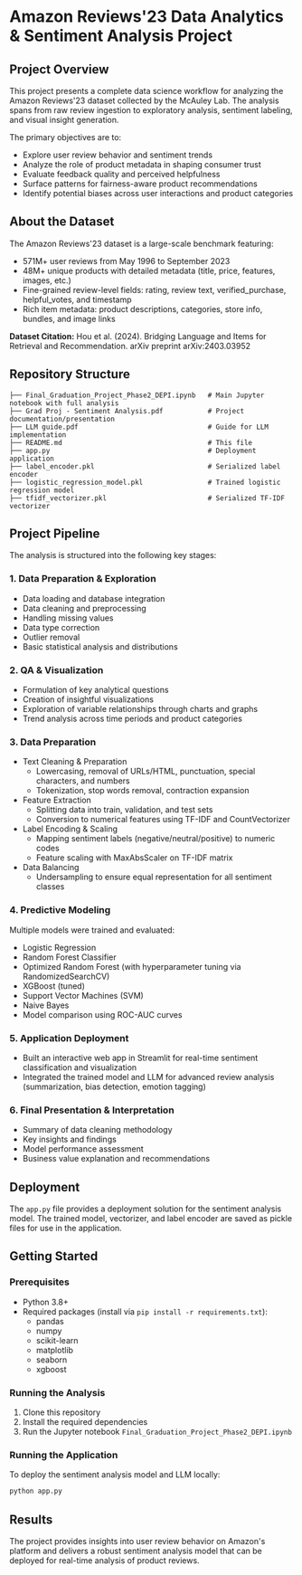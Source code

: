 # Amazon Reviews'23 Data Analytics & Sentiment Analysis Project

## Project Overview
This project presents a complete data science workflow for analyzing the Amazon Reviews'23 dataset collected by the McAuley Lab. The analysis spans from raw review ingestion to exploratory analysis, sentiment labeling, and visual insight generation.

The primary objectives are to:
- Explore user review behavior and sentiment trends
- Analyze the role of product metadata in shaping consumer trust
- Evaluate feedback quality and perceived helpfulness
- Surface patterns for fairness-aware product recommendations
- Identify potential biases across user interactions and product categories

## About the Dataset
The Amazon Reviews'23 dataset is a large-scale benchmark featuring:
- 571M+ user reviews from May 1996 to September 2023
- 48M+ unique products with detailed metadata (title, price, features, images, etc.)
- Fine-grained review-level fields: rating, review text, verified_purchase, helpful_votes, and timestamp
- Rich item metadata: product descriptions, categories, store info, bundles, and image links

**Dataset Citation:** Hou et al. (2024). Bridging Language and Items for Retrieval and Recommendation. arXiv preprint arXiv:2403.03952

## Repository Structure
```
├── Final_Graduation_Project_Phase2_DEPI.ipynb   # Main Jupyter notebook with full analysis
├── Grad Proj - Sentiment Analysis.pdf           # Project documentation/presentation
├── LLM guide.pdf                                # Guide for LLM implementation
├── README.md                                    # This file
├── app.py                                       # Deployment application
├── label_encoder.pkl                            # Serialized label encoder
├── logistic_regression_model.pkl                # Trained logistic regression model
├── tfidf_vectorizer.pkl                         # Serialized TF-IDF vectorizer
```

## Project Pipeline
The analysis is structured into the following key stages:

### 1. Data Preparation & Exploration
- Data loading and database integration
- Data cleaning and preprocessing
- Handling missing values
- Data type correction
- Outlier removal
- Basic statistical analysis and distributions

### 2. QA & Visualization
- Formulation of key analytical questions
- Creation of insightful visualizations
- Exploration of variable relationships through charts and graphs
- Trend analysis across time periods and product categories

### 3. Data Preparation
- Text Cleaning & Preparation
   * Lowercasing, removal of URLs/HTML, punctuation, special characters, and numbers
   * Tokenization, stop words removal, contraction expansion
- Feature Extraction
   * Splitting data into train, validation, and test sets
   * Conversion to numerical features using TF-IDF and CountVectorizer
- Label Encoding & Scaling
   * Mapping sentiment labels (negative/neutral/positive) to numeric codes
   * Feature scaling with MaxAbsScaler on TF-IDF matrix
- Data Balancing
   * Undersampling to ensure equal representation for all sentiment classes

### 4. Predictive Modeling
Multiple models were trained and evaluated:
- Logistic Regression
- Random Forest Classifier
- Optimized Random Forest (with hyperparameter tuning via RandomizedSearchCV)
- XGBoost (tuned)
- Support Vector Machines (SVM)
- Naive Bayes
- Model comparison using ROC-AUC curves

### 5. Application Deployment
- Built an interactive web app in Streamlit for real-time sentiment classification and visualization
- Integrated the trained model and LLM for advanced review analysis (summarization, bias detection, emotion tagging)

### 6. Final Presentation & Interpretation
- Summary of data cleaning methodology
- Key insights and findings
- Model performance assessment
- Business value explanation and recommendations

## Deployment
The `app.py` file provides a deployment solution for the sentiment analysis model. The trained model, vectorizer, and label encoder are saved as pickle files for use in the application.

## Getting Started

### Prerequisites
- Python 3.8+
- Required packages (install via `pip install -r requirements.txt`):
  - pandas
  - numpy
  - scikit-learn
  - matplotlib
  - seaborn
  - xgboost

### Running the Analysis
1. Clone this repository
2. Install the required dependencies
3. Run the Jupyter notebook `Final_Graduation_Project_Phase2_DEPI.ipynb`

### Running the Application
To deploy the sentiment analysis model and LLM locally:
```bash
python app.py
```

## Results
The project provides insights into user review behavior on Amazon's platform and delivers a robust sentiment analysis model that can be deployed for real-time analysis of product reviews.
